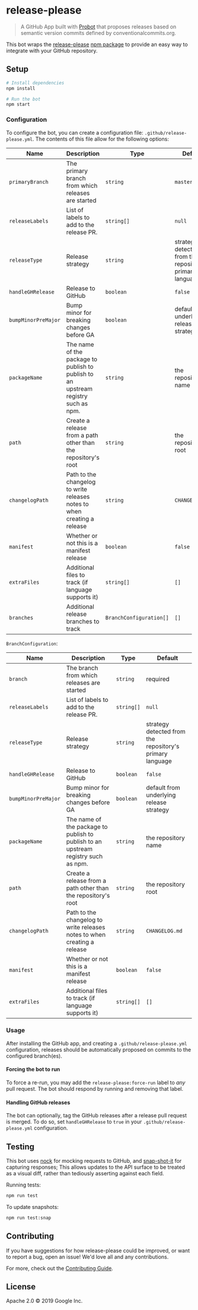 # release-please

> A GitHub App built with [Probot](https://github.com/probot/probot) that proposes releases based on
> semantic version commits defined by conventionalcommits.org.

This bot wraps the [release-please][release-please] [npm package][npm-package]
to provide an easy way to integrate with your GitHub repository.

## Setup

```sh
# Install dependencies
npm install

# Run the bot
npm start
```

### Configuration

To configure the bot, you can create a configuration file:
`.github/release-please.yml`. The contents of this file allow for the following
options:

| Name                | Description                                        | Type       | Default                                                                               |
| ------------------- | -------------------------------------------------- | ---------- | ------------------------------------------------------------------------------------- |
| `primaryBranch`     | The primary branch from which releases are started | `string`   | `master`                                                                              |
| `releaseLabels`     | List of labels to add to the release PR.           | `string[]` | `null`                                                                                |
| `releaseType`       | Release strategy                                   | `string`   | strategy detected from the repository's primary language                              |
| `handleGHRelease`   | Release to GitHub                                  | `boolean`  | `false`                                                                               |
| `bumpMinorPreMajor` | Bump minor for breaking changes before GA          | `boolean`  | default from underlying release strategy                                              |
| `packageName`       | The name of the package to publish to publish to an upstream registry such as npm. | `string` | the repository name                                     |
| `path`              | Create a release from a path other than the repository's root | `string` | the repository root                                                          |
| `changelogPath`     | Path to the changelog to write releases notes to when creating a release | `string` | `CHANGELOG.md`                                                    |
| `manifest`          | Whether or not this is a manifest release          | `boolean`  | `false`                                                                               |
| `extraFiles`        | Additional files to track (if language supports it) | `string[]` | `[]`                                                                                 |
| `branches`          | Additional release branches to track               | `BranchConfiguration[]` | `[]`                                                                     |

`BranchConfiguration`:

| Name                | Description                                        | Type       | Default                                                                               |
| ------------------- | -------------------------------------------------- | ---------- | ------------------------------------------------------------------------------------- |
| `branch`            | The branch from which releases are started         | `string`   | required                                                                              |
| `releaseLabels`     | List of labels to add to the release PR.           | `string[]` | `null`                                                                                |
| `releaseType`       | Release strategy                                   | `string`   | strategy detected from the repository's primary language                              |
| `handleGHRelease`   | Release to GitHub                                  | `boolean`  | `false`                                                                               |
| `bumpMinorPreMajor` | Bump minor for breaking changes before GA          | `boolean`  | default from underlying release strategy                                              |
| `packageName`       | The name of the package to publish to publish to an upstream registry such as npm. | `string` | the repository name                                     |
| `path`              | Create a release from a path other than the repository's root | `string` | the repository root                                                          |
| `changelogPath`     | Path to the changelog to write releases notes to when creating a release | `string` | `CHANGELOG.md`                                                    |
| `manifest`          | Whether or not this is a manifest release          | `boolean`  | `false`                                                                               |
| `extraFiles`        | Additional files to track (if language supports it) | `string[]` | `[]`                                                                                 |

### Usage

After installing the GitHub app, and creating a `.github/release-please.yml` configuration,
releases should be automatically proposed on commits to the configured branch(es).

#### Forcing the bot to run

To force a re-run, you may add the `release-please:force-run` label to *any* pull
request. The bot should respond by running and removing that label.

#### Handling GitHub releases

The bot can optionally, tag the GitHub releases after a release pull request is
merged. To do so, set `handleGHRelease` to `true` in your `.github/release-please.yml`
configuration.

## Testing

This bot uses [nock](https://www.npmjs.com/package/nock) for mocking requests
to GitHub, and [snap-shot-it](https://www.npmjs.com/package/snap-shot-it) for
capturing responses; This allows updates to the API surface to be treated as a
visual diff, rather than tediously asserting against each field.

Running tests:

```sh
npm run test
```

To update snapshots:

```sh
npm run test:snap
```

## Contributing

If you have suggestions for how release-please could be improved, or want to
report a bug, open an issue! We'd love all and any contributions.

For more, check out the [Contributing Guide](../../CONTRIBUTING.md).

## License

Apache 2.0 © 2019 Google Inc.

[release-please]: https://github.com/googleapis/release-please
[npm-package]: https://www.npmjs.com/package/release-please
